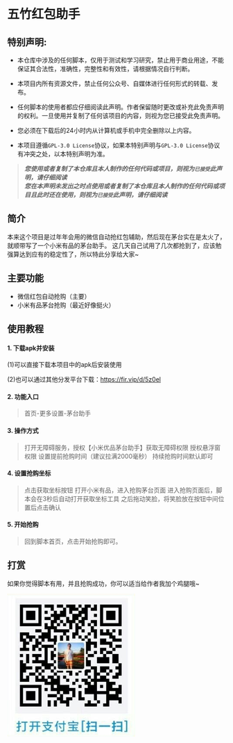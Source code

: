 # 五竹红包助手

## 特别声明:

* 本仓库中涉及的任何脚本，仅用于测试和学习研究，禁止用于商业用途，不能保证其合法性，准确性，完整性和有效性，请根据情况自行判断。

* 本项目内所有资源文件，禁止任何公众号、自媒体进行任何形式的转载、发布。

* 任何脚本的使用者都应仔细阅读此声明。作者保留随时更改或补充此免责声明的权利。一旦使用并复制了任何该项目的内容，则视为您已接受此免责声明。
  
* 您必须在下载后的24小时内从计算机或手机中完全删除以上内容。  
  
* 本项目遵循`GPL-3.0 License`协议，如果本特别声明与`GPL-3.0 License`协议有冲突之处，以本特别声明为准。

> ***您使用或者复制了本仓库且本人制作的任何代码或项目，则视为`已接受`此声明，请仔细阅读***  
> ***您在本声明未发出之时点使用或者复制了本仓库且本人制作的任何代码或项目且此时还在使用，则视为`已接受`此声明，请仔细阅读***

## 简介
本来这个项目是过年年会用的微信自动抢红包辅助，然后现在茅台实在是太火了，就顺带写了一个小米有品的茅台助手。
这几天自己试用了几次都抢到了，应该勉强算达到应有的稳定性了，所以特此分享给大家~
## 主要功能

- 微信红包自动抢购（主要）
- 小米有品茅台抢购（最近好像挺火）

## 使用教程  
#### 1. 下载apk并安装
(1)可以直接下载本项目中的apk后安装使用

(2)也可以通过其他分发平台下载：https://fir.vip/d/5z0el
#### 2. 功能入口
> 首页-更多设置-茅台助手

#### 3. 操作方式
> 打开无障碍服务，授权【小米优品茅台助手】获取无障碍权限
> 授权悬浮窗权限
> 设置提前抢购时间（建议拉满2000毫秒）
> 持续抢购时间默认即可

#### 4. 设置抢购坐标
> 点击获取坐标按钮
> 打开小米有品，进入抢购茅台页面
> 进入抢购页面后，脚本会在3秒后自动打开获取坐标工具
> 之后拖动笑脸，将笑脸放在按钮中间位置后点击确认

#### 5. 开始抢购
> 回到脚本首页，点击开始抢购即可。

## 打赏
如果你觉得脚本有用，并且抢购成功，你可以适当给作者我加个鸡腿哦~

![avatar](/pay.png)
